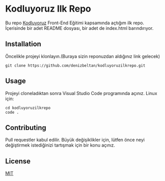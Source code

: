 # Kodluyoruz Ilk Repo
Bu repo [Kodluyoruz](https://www.kodluyoruz.org) Front-End Eğitimi kapsamında açtığım ilk repo. İçerisinde bir adet README dosyası, bir adet de index.html barındırıyor.

## Installation
Öncelikle projeyi klonlayın.(Buraya sizin reponuzdan aldığınız link gelecek)

`git clone https://github.com/denizbeltan/kodluyoruzilkrepo.git`

## Usage 
Projeyi cloneladıktan sonra Visual Studio Code programında açınız.
Linux için:

```
cd kodluyoruzilkrepo
code . 
```

## Contributing
Pull requestler kabul edilir. Büyük değişiklikler için, lütfen önce neyi değiştirmek istediğinizi tartışmak için bir konu açınız.

## License
[MIT](https://choosealicense.com/licenses/mit/)
